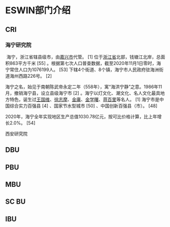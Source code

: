 # ESWIN部门介绍

## CRI

### 海宁研究院

​      海宁，浙江省辖县级市，由[嘉兴市](https://baike.baidu.com/item/嘉兴市)代管。 [1] 位于[浙江省](https://baike.baidu.com/item/浙江省/190275)北部，钱塘江北岸，总面积863平方千米 [55] 。根据第七次人口普查数据，截至2020年11月1日零时，海宁常住人口为1076199人。 [53] 下辖4个街道、8个镇，海宁市人民政府驻海洲街道海州西路226号。 [2] 

​      海宁之名，始见于南朝陈武帝永定二年（558年），寓“海洪宁静”之意。1986年11月，撤销海宁县，设立县级海宁市 [2] 。海宁以灯文化、潮文化、名人文化最具地方特色，诞生过[王国维](https://baike.baidu.com/item/王国维/119039)、[徐志摩](https://baike.baidu.com/item/徐志摩/286345)、[金庸](https://baike.baidu.com/item/金庸/128951)、[金学曙](https://baike.baidu.com/item/金学曙/22707427)、[蒋百里](https://baike.baidu.com/item/蒋百里/642539)等名人。 [1] 海宁市是中国综合实力百强县 [4] 、国家节水型城市 [50] 、中国创新百强县（市）。 [48] 

2020年，海宁全年实现地区生产总值1030.78亿元，按可比价格计算，比上年增长2.0%。 [54] 



西安研究院

## DBU

## PBU

## MBU

## SC BU

## IBU